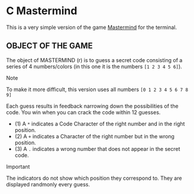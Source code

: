 # C Mastermind
This is a very simple version of the game [Mastermind](https://en.wikipedia.org/wiki/Mastermind_(board_game)) for the terminal.

## OBJECT OF THE GAME
The object of MASTERMIND (r) is to guess a secret code consisting of a series of 4 numbers/colors (in this one it is the numbers ```[1 2 3 4 5 6]```).

> [!NOTE]
> To make it more difficult, this version uses all numbers ```[0 1 2 3 4 5 6 7 8 9]```

Each guess results in feedback narrowing down the possibilities of the code.
You win when you can crack the code within 12 guesses.

* (1) A ```*``` indicates a Code Character of the right number and
in the right position.
* (2) A ```+``` indicates a Character of the right number but in the wrong position.
* (3) A ```.``` indicates a wrong number that does not appear in the secret code.

> [!IMPORTANT]
> The indicators do not show which position they correspond to.
> They are displayed randmonly every guess.
